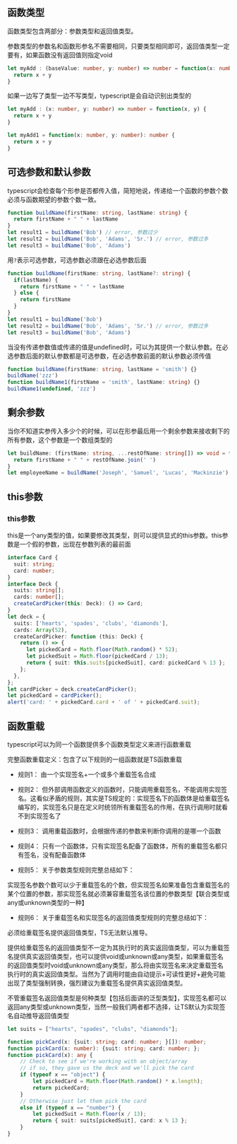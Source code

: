 ## 函数类型

函数类型包含两部分：参数类型和返回值类型。

参数类型的参数名和函数形参名不需要相同，只要类型相同即可，返回值类型一定要有，如果函数没有返回值则指定void

```typescript
let myAdd : (baseValue: number, y: number) => number = function(x: number, y: number): number { 
  return x + y 
}
```

如果一边写了类型一边不写类型，typescript是会自动识别出类型的

```typescript
let myAdd : (x: number, y: number) => number = function(x, y) { 
  return x + y 
}

let myAdd1 = function(x: number, y: number): number { 
  return x + y 
}
```

## 可选参数和默认参数

typescript会检查每个形参是否都传入值，简短地说，传递给一个函数的参数个数必须与函数期望的参数个数一致。

```typescript
function buildName(firstName: string, lastName: string) {
  return firstName + " " + lastName
}
let result1 = buildName('Bob') // error, 参数过少
let result2 = buildName('Bob', 'Adams', 'Sr.') // error, 参数过多
let result3 = buildName('Bob', 'Adams')
```

用`?`表示可选参数，可选参数必须跟在必选参数后面

```typescript
function buildName(firstName: string, lastName?: string) {
  if(lastName) {
    return firstName + " " + lastName
  } else {
    return firstName
  }
}
let result1 = buildName('Bob')
let result2 = buildName('Bob', 'Adams', 'Sr.') // error, 参数过多
let result3 = buildName('Bob', 'Adams')
```

当没有传递参数值或传递的值是undefined时，可以为其提供一个默认参数。在必选参数后面的默认参数都是可选参数，在必选参数前面的默认参数必须传值

```typescript
function buildName(firstName: string, lastName = 'smith') {}
buildName('zzz')
function buildName1(firstName = 'smith', lastName: string) {}
buildName1(undefined, 'zzz')
```

## 剩余参数

当你不知道实参传入多少个的时候，可以在形参最后用一个剩余参数来接收剩下的所有参数，这个参数是一个数组类型的

```typescript
let buildName: (firstName: string, ...restOfName: string[]) => void = function (firstName: string, ...restOfName: string[]) {
  return firstName + " " + restOfName.join(' ')
}
let employeeName = buildName('Joseph', 'Samuel', 'Lucas', 'Mackinzie')
```

## this参数

### this参数

this是一个any类型的值，如果要修改其类型，则可以提供显式的this参数。this参数是一个假的参数，出现在参数列表的最前面

```typescript
interface Card {
  suit: string;
  card: number;
}
interface Deck {
  suits: string[];
  cards: number[];
  createCardPicker(this: Deck): () => Card;
}
let deck = {
  suits: ['hearts', 'spades', 'clubs', 'diamonds'],
  cards: Array(52),
  createCardPicker: function (this: Deck) {
    return () => {
      let pickedCard = Math.floor(Math.random() * 52);
      let pickedSuit = Math.floor(pickedCard / 13);
      return { suit: this.suits[pickedSuit], card: pickedCard % 13 };
    };
  },
};
let cardPicker = deck.createCardPicker();
let pickedCard = cardPicker();
alert('card: ' + pickedCard.card + ' of ' + pickedCard.suit);
```

## 函数重载

typescript可以为同一个函数提供多个函数类型定义来进行函数重载

完整函数重载定义：包含了以下规则的一组函数就是TS函数重载

- 规则1： 由一个实现签名+一个或多个重载签名合成

- 规则2： 但外部调用函数定义的函数时，只能调用重载签名，不能调用实现签名。这看似矛盾的规则，其实是TS规定的：实现签名下的函数体是给重载签名编写的，实现签名只是在定义时统领所有重载签名的作用，在执行调用时就看不到实现签名了

- 规则3： 调用重载函数时，会根据传递的参数来判断你调用的是哪一个函数

- 规则4： 只有一个函数体，只有实现签名配备了函数体，所有的重载签名都只有签名，没有配备函数体

- 规则5： 关于参数类型规则完整总结如下：

实现签名参数个数可以少于重载签名的个数，但实现签名如果准备包含重载签名的某个位置的参数，那实现签名就必须兼容重载签名该位置的参数类型【联合类型或any或unknown类型的一种】

- 规则6： 关于重载签名和实现签名的返回值类型规则的完整总结如下：

必须给重载签名提供返回值类型，TS无法默认推导。

提供给重载签名的返回值类型不一定为其执行时的真实返回值类型，可以为重载签名提供真实返回值类型，也可以提供void或unknown或any类型，如果重载签名的返回值类型时void或unknown或any类型，那么将由实现签名来决定重载签名执行时的真实返回值类型。当然为了调用时能由自动提示+可读性更好+避免可能出现了类型强制转换，强烈建议为重载签名提供真实返回值类型。

不管重载签名返回值类型是何种类型【包括后面讲的泛型类型】，实现签名都可以返回any类型或unknown类型，当然一般我们两者都不选择，让TS默认为实现签名自动推导返回值类型

```typescript
let suits = ["hearts", "spades", "clubs", "diamonds"];

function pickCard(x: {suit: string; card: number; }[]): number;
function pickCard(x: number): {suit: string; card: number; };
function pickCard(x): any {
    // Check to see if we're working with an object/array
    // if so, they gave us the deck and we'll pick the card
    if (typeof x == "object") {
        let pickedCard = Math.floor(Math.random() * x.length);
        return pickedCard;
    }
    // Otherwise just let them pick the card
    else if (typeof x == "number") {
        let pickedSuit = Math.floor(x / 13);
        return { suit: suits[pickedSuit], card: x % 13 };
    }
}
```

